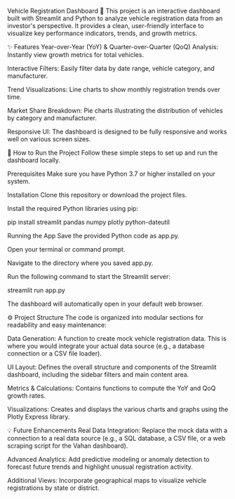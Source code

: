 Vehicle Registration Dashboard 🚗
This project is an interactive dashboard built with Streamlit and Python to analyze vehicle registration data from an investor's perspective. It provides a clean, user-friendly interface to visualize key performance indicators, trends, and growth metrics.

✨ Features
Year-over-Year (YoY) & Quarter-over-Quarter (QoQ) Analysis: Instantly view growth metrics for total vehicles.

Interactive Filters: Easily filter data by date range, vehicle category, and manufacturer.

Trend Visualizations: Line charts to show monthly registration trends over time.

Market Share Breakdown: Pie charts illustrating the distribution of vehicles by category and manufacturer.

Responsive UI: The dashboard is designed to be fully responsive and works well on various screen sizes.

🚀 How to Run the Project
Follow these simple steps to set up and run the dashboard locally.

Prerequisites
Make sure you have Python 3.7 or higher installed on your system.

Installation
Clone this repository or download the project files.

Install the required Python libraries using pip:

pip install streamlit pandas numpy plotly python-dateutil

Running the App
Save the provided Python code as app.py.

Open your terminal or command prompt.

Navigate to the directory where you saved app.py.

Run the following command to start the Streamlit server:

streamlit run app.py

The dashboard will automatically open in your default web browser.

⚙️ Project Structure
The code is organized into modular sections for readability and easy maintenance:

Data Generation: A function to create mock vehicle registration data. This is where you would integrate your actual data source (e.g., a database connection or a CSV file loader).

UI Layout: Defines the overall structure and components of the Streamlit dashboard, including the sidebar filters and main content area.

Metrics & Calculations: Contains functions to compute the YoY and QoQ growth rates.

Visualizations: Creates and displays the various charts and graphs using the Plotly Express library.

💡 Future Enhancements
Real Data Integration: Replace the mock data with a connection to a real data source (e.g., a SQL database, a CSV file, or a web scraping script for the Vahan dashboard).

Advanced Analytics: Add predictive modeling or anomaly detection to forecast future trends and highlight unusual registration activity.

Additional Views: Incorporate geographical maps to visualize vehicle registrations by state or district.